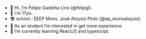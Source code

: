 - 👋 Hi, I’m Felipe Gadelha Lino (@felipgl).
- 👦 i'm 17yo.
- 📚 school : EEEP Mons. José Aloysio Pinto (@ep_monsaloysio).
- 👀 As an student I’m interested in get more experience.
- 🌱 I’m currently learning ReactJS and typescript.

<!---
felipe-gl18/felipe-gl18 is a ✨ special ✨ repository because its `README.md` (this file) appears on your GitHub profile.
You can click the Preview link to take a look at your changes.
--->
